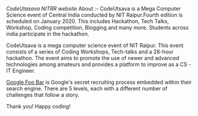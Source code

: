 *CodeUtasava NITRR website*
About :-
 CodeUtsava is a Mega Computer Science event of Central India conducted by NIT Raipur.Fourth edition is scheduled on January 2020. This includes Hackathon, Tech Talks, Workshop, Coding competition, Blogging and many more. Students across india participate in the hackathon.

 CodeUtsava is a mega computer science event of NIT Raipur. This event consists of a series of Coding Workshops, Tech-talks and a 28-hour hackathon. The event aims to promote the use of newer and advanced technologies among amateurs and provides a platform to improve as a CS -IT Engineer.

[Google Foo Bar](https://foobar.withgoogle.com/) is Google's secret recruiting process embedded within their search engine. There are 5 levels, each with a different number of challenges that follow a story.

Thank you!
Happy coding!

